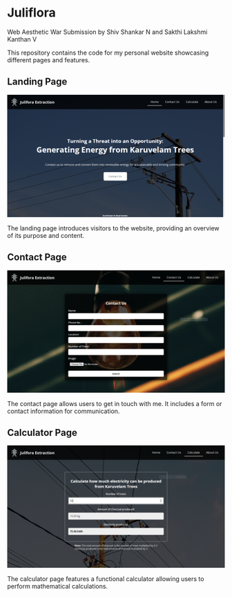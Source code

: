 # Juliflora
Web Aesthetic War Submission by Shiv Shankar N and Sakthi Lakshmi Kanthan V

This repository contains the code for my personal website showcasing different pages and features.

## Landing Page

![Landing Page](images/Landing.jpg)

The landing page introduces visitors to the website, providing an overview of its purpose and content.

## Contact Page

![Contact Page](images/contact.jpg)

The contact page allows users to get in touch with me. It includes a form or contact information for communication.

## Calculator Page

![Calculator Page](images/Calculate.jpg)

The calculator page features a functional calculator allowing users to perform mathematical calculations.
